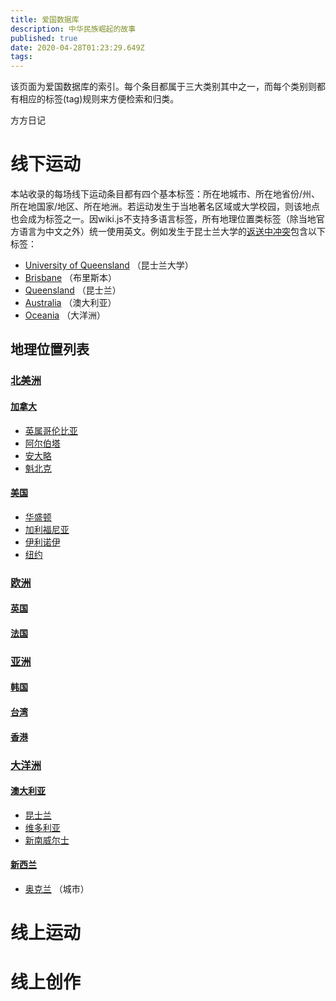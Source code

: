 ```yaml
---
title: 爱国数据库
description: 中华民族崛起的故事
published: true
date: 2020-04-28T01:23:29.649Z
tags: 
---
```


该页面为爱国数据库的索引。每个条目都属于三大类别其中之一，而每个类别则都有相应的标签(tag)规则来方便检索和归类。
<div class="c-flex home-flex">
<div>方方日记
  
# 线下运动
本站收录的每场线下运动条目都有四个基本标签：所在地城市、所在地省份/州、所在地国家/地区、所在地洲。若运动发生于当地著名区域或大学校园，则该地点也会成为标签之一。因wiki.js不支持多语言标签，所有地理位置类标签（除当地官方语言为中文之外）统一使用英文。例如发生于昆士兰大学的[返送中冲突](/nationalismdb/university-of-queensland-protests)包含以下标签：
- [University of Queensland](/t/university%20of%20queensland) （昆士兰大学）
- [Brisbane](/t/brisbane) （布里斯本）
- [Queensland](/t/queensland) （昆士兰）
- [Australia](/t/australia) （澳大利亚）
- [Oceania](/t/oceania) （大洋洲）

## 地理位置列表
### [北美洲](/t/north%20america)
#### [加拿大](/t/canada)
- [英属哥伦比亚](/t/british%20colombia)
- [阿尔伯塔](/t/alberta)
- [安大略](/t/ontario)
- [魁北克](/t/quebec)
#### [美国](/t/united%20states)
- [华盛顿](/t/washington)
- [加利福尼亚](/t/california)
- [伊利诺伊](/t/illinois)
- [纽约](/t/new%20york)
### [欧洲](/t/europe)
#### [英国](/t/united%20kingdom)
#### [法国](/t/france)
  
### [亚洲](/t/asia)
#### [韩国](/t/korea)
#### [台湾](/t/taiwan)
#### [香港](/t/hong%20kong)
  
### [大洋洲](/t/oceania)
#### [澳大利亚](/t/australia)
- [昆士兰](/t/queensland)
- [维多利亚](/t/victoria)
- [新南威尔士](/t/new%20south%20wales)
#### [新西兰](/t/new%20zealand)
- [奥克兰](/t/auckland) （城市）
  </div>
  <div>
    
    # 线上运动
    
    
  </div>
  <div>
    
  # 线上创作
  </div>
</div>




  